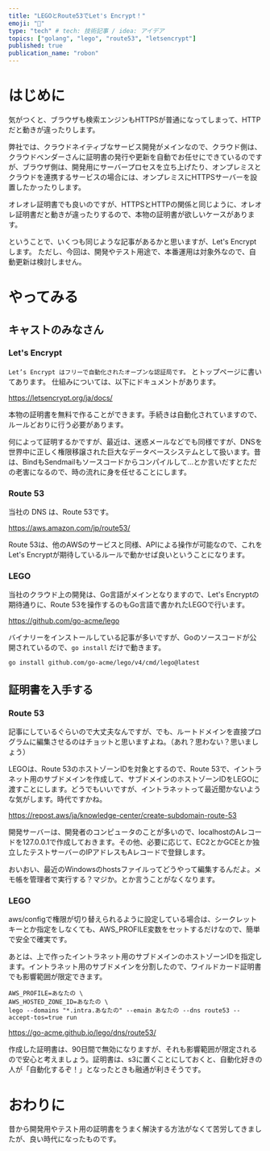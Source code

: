 ```yaml
---
title: "LEGOとRoute53でLet's Encrypt！"
emoji: "🔐"
type: "tech" # tech: 技術記事 / idea: アイデア
topics: ["golang", "lego", "route53", "letsencrypt"]
published: true
publication_name: "robon"
---
```


# はじめに
気がつくと、ブラウザも検索エンジンもHTTPSが普通になってしまって、HTTPだと動きが違ったりします。

弊社では、クラウドネイティブなサービス開発がメインなので、クラウド側は、クラウドベンダーさんに証明書の発行や更新を自動でお任せにできているのですが、ブラウザ側は、開発用にサーバープロセスを立ち上げたり、オンプレミスとクラウドを連携するサービスの場合には、オンプレミスにHTTPSサーバーを設置したかったりします。

オレオレ証明書でも良いのですが、HTTPSとHTTPの関係と同じように、オレオレ証明書だと動きが違ったりするので、本物の証明書が欲しいケースがあります。

ということで、いくつも同じような記事があるかと思いますが、Let's Encrypt します。
ただし、今回は、開発やテスト用途で、本番運用は対象外なので、自動更新は検討しません。

# やってみる
## キャストのみなさん
### Let's Encrypt
`Let’s Encrypt はフリーで自動化されたオープンな認証局です。` とトップページに書いてあります。
仕組みについては、以下にドキュメントがあります。

https://letsencrypt.org/ja/docs/

本物の証明書を無料で作ることができます。手続きは自動化されていますので、ルールどおりに行う必要があります。

何によって証明するかですが、最近は、迷惑メールなどでも同様ですが、DNSを世界中に正しく権限移譲された巨大なデータベースシステムとして扱います。昔は、BindもSendmailもソースコードからコンパイルして…とか言いだすとただの老害になるので、時の流れに身を任せることにします。

### Route 53
当社の DNS は、Route 53です。

https://aws.amazon.com/jp/route53/

Route 53は、他のAWSのサービスと同様、APIによる操作が可能なので、これをLet's Encryptが期待しているルールで動かせば良いということになります。

### LEGO
当社のクラウド上の開発は、Go言語がメインとなりますので、Let's Encryptの期待通りに、Route 53を操作するのもGo言語で書かれたLEGOで行います。

https://github.com/go-acme/lego

バイナリーをインストールしている記事が多いですが、Goのソースコードが公開されているので、`go install` だけで動きます。
```
go install github.com/go-acme/lego/v4/cmd/lego@latest
```

## 証明書を入手する
### Route 53
記事にしているぐらいので大丈夫なんですが、でも、ルートドメインを直接プログラムに編集させるのはチョットと思いますよね。（あれ？思わない？思いましょう）

LEGOは、Route 53のホストゾーンIDを対象とするので、Route 53で、イントラネット用のサブドメインを作成して、サブドメインのホストゾーンIDをLEGOに渡すことにします。どうでもいいですが、イントラネットって最近聞かないような気がします。時代ですかね。

https://repost.aws/ja/knowledge-center/create-subdomain-route-53

開発サーバーは、開発者のコンピュータのことが多いので、localhostのAレコードを127.0.0.1で作成しておきます。その他、必要に応じて、EC2とかGCEとか独立したテストサーバーのIPアドレスもAレコードで登録します。

おいおい、最近のWindowsのhostsファイルってどうやって編集するんだよ。メモ帳を管理者で実行する？マジか。とか言うことがなくなります。

### LEGO
aws/configで権限が切り替えられるように設定している場合は、シークレットキーとか指定をしなくても、AWS_PROFILE変数をセットするだけなので、簡単で安全で確実です。

あとは、上で作ったイントラネット用のサブドメインのホストゾーンIDを指定します。イントラネット用のサブドメインを分割したので、ワイルドカード証明書でも影響範囲が限定できます。

```
AWS_PROFILE=あなたの \
AWS_HOSTED_ZONE_ID=あなたの \
lego --domains "*.intra.あなたの" --emain あなたの --dns route53 --accept-tos=true run
```

https://go-acme.github.io/lego/dns/route53/

作成した証明書は、90日間で無効になりますが、それも影響範囲が限定されるので安心と考えましょう。証明書は、s3に置くことにしておくと、自動化好きの人が「自動化するぞ！」となったときも融通が利きそうです。

# おわりに
昔から開発用やテスト用の証明書をうまく解決する方法がなくて苦労してきましたが、良い時代になったものです。

